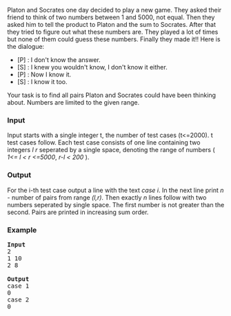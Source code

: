 <p>Platon and Socrates one day decided to play a new game. They asked their friend to think of two numbers between 1 and 5000, not equal. Then they asked him to tell the product to Platon and the sum to Socrates. After that they tried to figure out what these numbers are. They played a lot of times but none of them could guess these numbers. Finally they made it!! Here is the dialogue:
</p><div align="left">
<ul>
<li>[P] : I don't know the answer.
</li><li>[S] : I knew you wouldn't know, I don't know it either.
</li><li>[P] : Now I know it.
</li><li>[S] : I know it too.
</li></ul>

Your task is to find all pairs Platon and Socrates could have been thinking about. Numbers are limited to the given range.
</div>
<p></p>
<h3>Input</h3>
<p>Input starts with a single integer t, the number of test cases (t&lt;=2000). t test cases follow. Each test case consists of one line containing two integers <var>l r</var> seperated by a single space, denoting the range of numbers ( <var>1&lt;= l &lt; r &lt;=5000</var>, <var>r-l &lt; 200</var> ). 


</p><h3>Output</h3>
<p>For the i-th test case output a line with the text <var>case i</var>. In the next line print <var>n</var> - number of pairs from range <var>(l,r)</var>. Then exactly <var>n</var> lines follow with two numbers seperated by single space. The first number is not greater than the second. Pairs are printed in increasing sum order.
</p><h3>Example</h3>

<pre><b>Input</b>
2
1 10
2 8

<b>Output</b>
case 1
0
case 2
0
</pre>